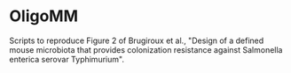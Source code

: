 # OligoMM

Scripts to reproduce Figure 2 of Brugiroux et al., "Design of a defined mouse microbiota that provides colonization resistance against Salmonella enterica serovar Typhimurium".

